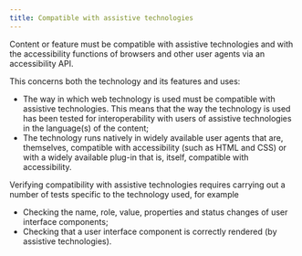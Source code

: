 ```yaml
---
title: Compatible with assistive technologies
---
```


Content or feature must be compatible with assistive technologies and with the accessibility functions of browsers and other user agents via an accessibility API.

This concerns both the technology and its features and uses:

- The way in which web technology is used must be compatible with assistive technologies. This means that the way the technology is used has been tested for interoperability with users of assistive technologies in the language(s) of the content;
- The technology runs natively in widely available user agents that are, themselves, compatible with accessibility (such as HTML and CSS) or with a widely available plug-in that is, itself, compatible with accessibility.

Verifying compatibility with assistive technologies requires carrying out a number of tests specific to the technology used, for example

- Checking the name, role, value, properties and status changes of user interface components;
- Checking that a user interface component is correctly rendered (by assistive technologies).
